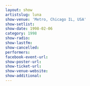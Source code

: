 ```yaml
---
layout: show
artistslug: luna
show-venue: 'Metro, Chicago IL, USA'
show-setlist: 
show-date: 1998-02-06
category: 1998
show-radio: 
show-lastfm: 
show-cancelled: 
performers: 
facebook-event-url: 
show-poster-url: 
show-ticket-url: 
show-venue-website: 
show-additional: 
---
```



